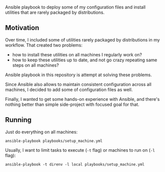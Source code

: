 Ansible playbook to deploy some of my configuration files and install utilities that are rarely packaged by distributions.

## Motivation

Over time, I included some of utilities rarely packaged by distributions in my workflow. That created two problems:

* how to install these utilities on all machines I regularly work on?
* how to keep these utilities up to date, and not go crazy repeating same steps on all machines?

Ansible playbook in this repository is attempt at solving these problems.

Since Ansible also allows to maintain consistent configuration across all machines, I decided to add some of configuration files as well.

Finally, I wanted to get some hands-on experience with Ansible, and there's nothing better than simple side-project with focused goal for that.

## Running

Just do everything on all machines:

```
ansible-playbook playbooks/setup_machine.yml
```

Usually, I want to limit tasks to execute (`-t` flag) or machines to run on (`-l` flag):

```
ansible-playbook -t direnv -l local playbooks/setup_machine.yml
```
